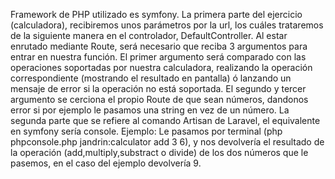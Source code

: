 Framework de PHP utilizado es symfony.
La primera parte del ejercicio (calculadora), recibiremos unos parámetros por la url, los cuáles trataremos de la siguiente manera en el 
controlador, DefaultController.
Al estar enrutado mediante Route, será necesario que reciba 3 argumentos para entrar en nuestra función.
El primer argumento será comparado con las operaciones soportadas por nuestra calculadora, realizando la operación correspondiente (mostrando el resultado en pantalla) ó lanzando un mensaje de error si la operación no está soportada.
El segundo y tercer argumento se cerciona el propio Route de que sean números, dandonos error si por ejemplo le pasamos una string en vez de un número.
La segunda parte que se refiere al comando Artisan de Laravel, el equivalente en symfony sería console.
Ejemplo:
Le pasamos por terminal (php phpconsole.php jandrin:calculator add 3 6), y nos devolvería el resultado de la operación (add,multiply,substract o divide) de los dos números que le pasemos, en el caso del ejemplo devolvería 9.

